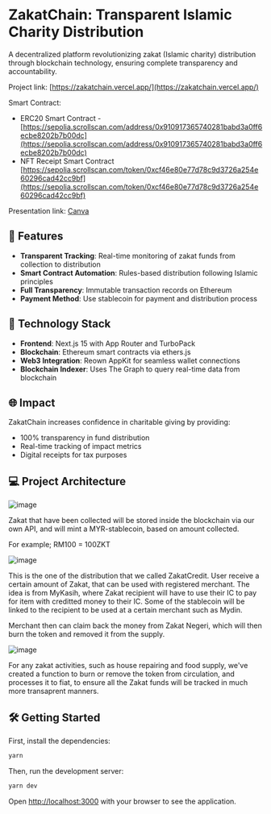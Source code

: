 # ZakatChain: Transparent Islamic Charity Distribution

A decentralized platform revolutionizing zakat (Islamic charity) distribution through blockchain technology, ensuring complete transparency and accountability.

Project link: [https://zakatchain.vercel.app/](https://zakatchain.vercel.app/)

Smart Contract: 

- ERC20 Smart Contract - [https://sepolia.scrollscan.com/address/0x910917365740281babd3a0ff6ecbe8202b7b00dc](https://sepolia.scrollscan.com/address/0x910917365740281babd3a0ff6ecbe8202b7b00dc)
- NFT Receipt Smart Contract [https://sepolia.scrollscan.com/token/0xcf46e80e77d78c9d3726a254e60296cad42cc9bf](https://sepolia.scrollscan.com/token/0xcf46e80e77d78c9d3726a254e60296cad42cc9bf)

Presentation link: [Canva](https://www.canva.com/design/DAGkbMrb9pk/PO0iB8MHI6s9QXvo2tJvIg/view?utm_content=DAGkbMrb9pk&utm_campaign=designshare&utm_medium=link2&utm_source=uniquelinks&utlId=ha037bc3242)

## 🌟 Features

- **Transparent Tracking**: Real-time monitoring of zakat funds from collection to distribution
- **Smart Contract Automation**: Rules-based distribution following Islamic principles
- **Full Transparency**: Immutable transaction records on Ethereum
- **Payment Method**: Use stablecoin for payment and distribution process

## 🚀 Technology Stack

- **Frontend**: Next.js 15 with App Router and TurboPack
- **Blockchain**: Ethereum smart contracts via ethers.js
- **Web3 Integration**: Reown AppKit for seamless wallet connections
- **Blockchain Indexer**: Uses The Graph to query real-time data from blockchain

## 🌐 Impact

ZakatChain increases confidence in charitable giving by providing:

- 100% transparency in fund distribution
- Real-time tracking of impact metrics
- Digital receipts for tax purposes

## 💻 Project Architecture

![image](https://github.com/user-attachments/assets/8a2a8ded-dea4-47fb-b11d-a95d167dd560)

Zakat that have been collected will be stored inside the blockchain via our own API, and will mint a MYR-stablecoin, based on amount collected.

For example; RM100 = 100ZKT

![image](https://github.com/user-attachments/assets/517c2f33-e266-4275-acc3-a8982f51e964)

This is the one of the distribution that we called ZakatCredit. User receive a certain amount of Zakat, that can be used with registered merchant. The idea is from MyKasih, where Zakat recipient will have to use their IC to pay for item with creditted money to their IC. Some of the stablecoin will be linked to the recipient to be used at a certain merchant such as Mydin. 

Merchant then can claim back the money from Zakat Negeri, which will then burn the token and removed it from the supply.

![image](https://github.com/user-attachments/assets/4b28179d-58ed-4489-9bd7-af6b138926a8)

For any zakat activities, such as house repairing and food supply, we've created a function to burn or remove the token from circulation, and processes it to fiat, to ensure all the Zakat funds will be tracked in much more transaprent manners.

## 🛠️ Getting Started

First, install the dependencies:

```bash
yarn
```

Then, run the development server:

```bash
yarn dev
```

Open [http://localhost:3000](http://localhost:3000) with your browser to see the application.


